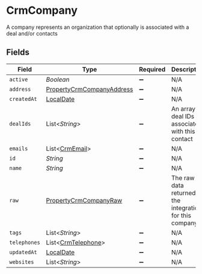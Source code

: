 # CrmCompany

A company represents an organization that optionally is associated with a deal and/or contacts


## Fields

| Field                                                                           | Type                                                                            | Required                                                                        | Description                                                                     |
| ------------------------------------------------------------------------------- | ------------------------------------------------------------------------------- | ------------------------------------------------------------------------------- | ------------------------------------------------------------------------------- |
| `active`                                                                        | *Boolean*                                                                       | :heavy_minus_sign:                                                              | N/A                                                                             |
| `address`                                                                       | [PropertyCrmCompanyAddress](../../models/shared/PropertyCrmCompanyAddress.md)   | :heavy_minus_sign:                                                              | N/A                                                                             |
| `createdAt`                                                                     | [LocalDate](https://docs.oracle.com/javase/8/docs/api/java/time/LocalDate.html) | :heavy_minus_sign:                                                              | N/A                                                                             |
| `dealIds`                                                                       | List<*String*>                                                                  | :heavy_minus_sign:                                                              | An array of deal IDs associated with this contact                               |
| `emails`                                                                        | List<[CrmEmail](../../models/shared/CrmEmail.md)>                               | :heavy_minus_sign:                                                              | N/A                                                                             |
| `id`                                                                            | *String*                                                                        | :heavy_minus_sign:                                                              | N/A                                                                             |
| `name`                                                                          | *String*                                                                        | :heavy_minus_sign:                                                              | N/A                                                                             |
| `raw`                                                                           | [PropertyCrmCompanyRaw](../../models/shared/PropertyCrmCompanyRaw.md)           | :heavy_minus_sign:                                                              | The raw data returned by the integration for this company                       |
| `tags`                                                                          | List<*String*>                                                                  | :heavy_minus_sign:                                                              | N/A                                                                             |
| `telephones`                                                                    | List<[CrmTelephone](../../models/shared/CrmTelephone.md)>                       | :heavy_minus_sign:                                                              | N/A                                                                             |
| `updatedAt`                                                                     | [LocalDate](https://docs.oracle.com/javase/8/docs/api/java/time/LocalDate.html) | :heavy_minus_sign:                                                              | N/A                                                                             |
| `websites`                                                                      | List<*String*>                                                                  | :heavy_minus_sign:                                                              | N/A                                                                             |